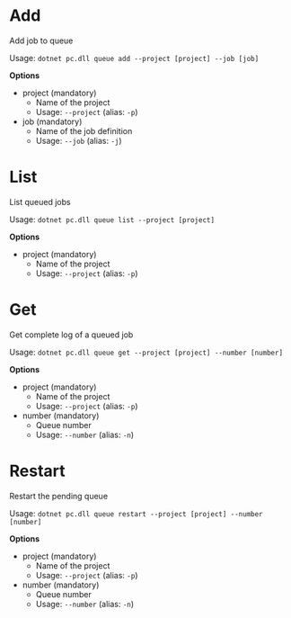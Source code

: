 # Add

Add job to queue

Usage: 
`dotnet pc.dll queue add --project [project] --job [job]`

**Options**
* project (mandatory)
    * Name of the project
    * Usage: `--project` (alias: `-p`)
* job (mandatory)
    * Name of the job definition
    * Usage: `--job` (alias: `-j`)

# List
List queued jobs

Usage: 
`dotnet pc.dll queue list --project [project]`

**Options**
* project (mandatory)
    * Name of the project
    * Usage: `--project` (alias: `-p`)

# Get
Get complete log of a queued job

Usage: 
`dotnet pc.dll queue get --project [project] --number [number]`

**Options**
* project (mandatory)
    * Name of the project
    * Usage: `--project` (alias: `-p`)
* number (mandatory)
    * Queue number
    * Usage: `--number` (alias: `-n`)

# Restart
Restart the pending queue

Usage: 
`dotnet pc.dll queue restart --project [project] --number [number]`

**Options**
* project (mandatory)
    * Name of the project
    * Usage: `--project` (alias: `-p`)
* number (mandatory)
    * Queue number
    * Usage: `--number` (alias: `-n`)
